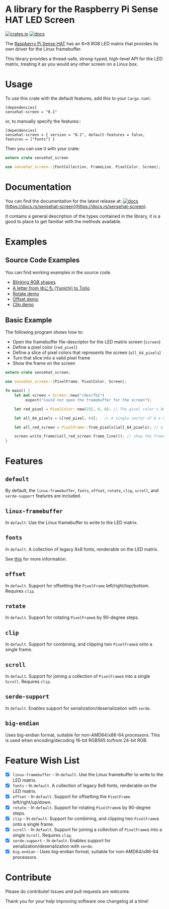 A library for the Raspberry Pi Sense HAT LED Screen
====================================================

[![crates.io](https://img.shields.io/crates/v/sensehat-screen.svg)](https://crates.io/crates/sensehat-screen)
[![docs](https://docs.rs/sensehat-screen/badge.svg)](https://docs.rs/sensehat-screen)


The [Raspberry Pi Sense HAT](https://www.raspberrypi.org/products/sense-hat/) has an 8×8 RGB LED matrix that provides its own driver for the Linux framebuffer.

This library provides a thread-safe, strong-typed, high-level API for the LED matrix, treating it as you would any other screen on a Linux box.

# Usage

To use this crate with the default features, add this to your `Cargo.toml`:
```cargo
[dependencies]
sensehat-screen = "0.1"
```

or, to manually specify the features::

```cargo
[dependencies]
sensehat-screen = { version = "0.1", default-features = false, features = ["fonts"] }
```

Then you can use it with your crate:

```rust
extern crate sensehat_screen

use sensehat_screen::{FontCollection, FrameLine, PixelColor, Screen};
```

# Documentation

You can find the documentation for the latest release at: [![docs](https://docs.rs/sensehat-screen/badge.svg)](https://docs.rs/sensehat-screen) [https://docs.rs/sensehat-screen](https://docs.rs/sensehat-screen).

It contains a general description of the types contained in the library, it is a good to place to get familiar with the methods available.


# Examples

## Source Code Examples

You can find working examples in the source code.

* [Blinking RGB shapes](./examples/blink.rs)
* [A letter from ゆにち (Yunichi) to Toño](./examples/letter.rs)
* [Rotate demo](./examples/rotate.rs)
* [Offset demo](./examples/offset.rs)
* [Clip demo](./examples/clip.rs)

## Basic Example

The following program shows how to:

* Open the framebuffer file-descriptor for the LED matrix screen (`screen`)
* Define a pixel color (`red_pixel`)
* Define a slice of pixel colors that represents the screen (`all_64_pixels`)
* Turn that slice into a valid pixel frame
* Show the frame on the screen

```rust
extern crate sensehat_screen;

use sensehat_screen::{PixelFrame, PixelColor, Screen};

fn main() {
    let mut screen = Screen::new("/dev/fb1")
        .expect("Could not open the framebuffer for the screen");

    let red_pixel = PixelColor::new(255, 0, 0); // The pixel color's RGB components are each in the range of 0 <= c < 256.

    let all_64_pixels = &[red_pixel; 64];   // A single vector of 8 x 8 = 64 pixel colors (rows are grouped by chunks of 8)

    let all_red_screen = PixelFrame::from_pixels(&all_64_pixels); // a screen frame

    screen.write_frame(&all_red_screen.frame_line()); // show the frame on the LED matrix
}
```


# Features

`default`
---------
By default, the `linux-framebuffer`, `fonts`, `offset`, `rotate`, `clip`, `scroll`, and `serde-support` features are included.

`linux-framebuffer`
-------------------
In `default`. Use the Linux framebuffer to write to the LED matrix.

`fonts`
-------
In `default`. A collection of legacy 8x8 fonts, renderable on the LED matrix.

See [this](https://en.wikipedia.org/wiki/Endianness#Current_architectures) for more information.

`offset`
--------
In `default`. Support for offsetting the `PixelFrame` left/right/top/bottom. Requires `clip`.

`rotate`
--------
In `default`. Support for rotating `PixelFrame`s by 90-degree steps.

`clip`
------
In `default`. Support for combining, and clipping two `PixelFrame`s onto a single frame.

`scroll`
------
In `default`. Support for joining a collection of `PixelFrame`s into a single `Scroll`. Requires `clip`.

`serde-support`
---------------
In `default`. Enables support for serialization/deserialization with `serde`.

`big-endian`
------------
Uses big-endian format, suitable for non-AMD64/x86-64 processors. This is used when encoding/decoding 16-bit RGB565 to/from 24-bit RGB.

Feature Wish List
=================
* [X] `linux-framebuffer` - In `default`. Use the Linux framebuffer to write to the LED matrix.
* [X] `fonts` - In `default`. A collection of legacy 8x8 fonts, renderable on the LED matrix.
* [X] `offset` - In `default`. Support for offsetting the `PixelFrame` left/right/up/down.
* [X] `rotate` - In `default`. Support for rotating `PixelFrame`s by 90-degree steps.
* [X] `clip` - In `default`. Support for combining, and clipping two `PixelFrame`s onto a single frame.
* [X] `scroll` - In `default`. Support for joining a collection of `PixelFrame`s into a single `Scroll`. Requires `clip`.
* [X] `serde-support` - In `default`. Enables support for serialization/deserialization with `serde`.
* [X] `big-endian` - Uses big-endian format, suitable for non-AMD64/x86-64 processors.

# Contribute

Please do contribute! Issues and pull requests are welcome.

Thank you for your help improving software one changelog at a time!
